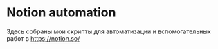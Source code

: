 # Notion automation

Здесь собраны мои скрипты для автоматизации и вспомогательных работ в https://notion.so/
